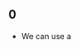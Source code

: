 ## 0
- We can use a <script> tag to add JavaScript code to a page.
- The type and language attributes are not required.
- A script in an external file can be inserted with `<script src="path/to/script.js"></script>`.
  
- As a rule, only the simplest scripts are put into HTML. More complex ones reside in separate files.
- The benefit of a separate file is that the browser will download it and **store it in its cache**, other pages that reference the same script will take it from the cache instead of downloading it, so the file is actually downloaded only once, this reduces traffic and makes pages faster.
  
- If src is set, the script content (content inside the script tag) is ignored.


## 1
- Statements are syntax constructs and commands that perform actions.
  ```javascript
  alert('Hello');
  alert('World');
  ```
- Statements can be separated with a semicolon (optional).
- A semicolon may be omitted in most cases when a line break exists, JavaScript interprets the line break as an “implicit” semicolon. This is called an `automatic semicolon insertion`.
- In most cases, a newline implies a semicolon. But “in most cases” does not mean “always”! Thus it's recommend putting semicolons between statements even if they are separated by newlines. This rule is widely adopted by the community.

- One-line comments start with two forward slash characters //.
- Multiline comments start with a forward slash and an asterisk /* and end with an asterisk and a forward slash */.
- Nested comments are not supported!
  - There may not be /*...*/ inside another /*...*/. Such code will die with an error:
 
  
## 2
- `use strict` or `use strict`, when used in any Execution context (function) of a script, that Execution context (function) of script works the “modern” way. If used in the top Global Execution context, the whole script work modern way.
- Scoping in JS is done using {}, except in case of objects.
- Modern JavaScript supports “classes” and “modules” – advanced language structures (we’ll surely get to them), that enable use strict automatically. 

  
## 3
- A variable is a “named storage” for data.
- Variable declaration and assignment.
- Declaration is done using `let`, `const`, `var` and assignment is done using `=`.
- A variable should be declared only once. A repeated declaration of the same variable is an error (in strict mode or with modern declaration tool let,const not with var).
- Naming a variable: 
  - The name must contain only letters, digits, or the symbols $ and _.
  - The first character must not be a digit.
- `Case matters and Non-Latin letters are allowed, but not recommended`
- There is a widespread practice to use constants as aliases for difficult-to-remember values that are known prior to execution. Such constants are named using capital letters and underscores. Capital-named constants are only used as aliases for “hard-coded” values.
- Don't use keywords to name variables it's not allowed.
  
  
## 4
- JavaScript, are called “dynamically typed”, meaning that there exist data types, but variables are not bound to any of them. Any var can store any type of value at any time.
  - `Value has type not variable`
- There are eight basic data types in JavaScript:
  - Number
  - BigInt
  - String
  - Boolean
  - Null
  - Undefined
  - Object
  - Symbol
- `typeof` operator returns the type of the argument.
  - As an operator: `typeof x`.
  - As a function: `typeof(x)`.
  - The result of typeof null is "object". That’s an officially recognized error in typeof behavior, coming from the early days of JavaScript and kept for compatibility. Definitely, null is not an object. It is a special value with a separate type of its own.
  - There’s no special “function” type in JavaScript. Functions belong to the object type. But typeof treats them differently, returning "function". 
- Special numeric values
  - `Infinity` represents the mathematical Infinity ∞. It is a special value that’s greater than any number.
  - `NaN` represents a computational error. It is a result of an incorrect or an undefined mathematical operation. NaN is sticky. Any further operation on NaN returns NaN.
  - `-Infinity` is a special value that’s smaller than any number.
- Doing maths is “safe” in JavaScript. We can do anything: divide by zero, treat non-numeric strings as numbers, etc. The script will never stop with a fatal error (“die”). At worst, we’ll get NaN as the result.
- JS don't have characters.
  
  
## 5
- Tools to interact with user through browser:
  - `alert(mgs)` It shows a message and waits for the user to press “OK”.
  - `prompt(title, default)` It shows a modal window with a text message, an input field for the visitor, and the buttons OK(return input)/Cancel(return null).
    - prompt accept 2 arguments: The text to show the visitor, and an optional second parameter, the initial value for the input field.
  - `confirm()` The function confirm shows a modal window with a question and two buttons: OK(return true) and Cancel(return false).
- Limitations with these interaction:
  - The exact location of the modal window is determined by the browser. Usually, it’s in the center.
  - The exact look of the window also depends on the browser. We can’t modify it.
- `alert` is for output, `prompt` is for input and `confirm` is for confirmation.

  
## 6
- Most of the time, operators and functions automatically convert the values given to them to the right type, this is called type coersion.
- We can also change the type of value explicitly this is called type conversion.
  - The three most widely used type conversions are to string, to number, and to boolean.
    - `String(value)` This is string conversion, the conversion to string is usually obvious for primitive values.
    - `Number(value)` There are some rules in this conversion
      - `undefined` become `NaN`
      - `null` become `0`
      - `true/false` become `1/0`
      - `string` is read “as is”, whitespaces from both sides are ignored. An `empty string` becomes `0`. An `error` gives `NaN`.
    - `Boolean(value)` 
      - `0`, `null`, `undefined`, `NaN`, `""` become `false` (falsy value), any other value is `true`.
      - `"0"` and space-only strings like `" "` are `true` as a boolean


## 7
- Operand and operator, operator can be unary, binary, ternary etc.
- Arithematic Operators are: `+` `-` `*` `/` `%` `**`.
- String concatenation: the plus operator + sums numbers but, if the binary + is applied to strings, it merges (concatenates) them.
  > Note that if any of the operands is a string, then the other one is converted to a string too.
- The binary `+` is the only operator that supports strings in such a way. Other arithmetic operators work only with numbers and always convert their operands to numbers.
- unary `+` does the same thing as Number(...), but is shorter.
  ```javascript
  // No effect on numbers
  let x = 1;
  alert( +x ); // 1

  let y = -2;
  alert( +y ); // -2

  // Converts non-numbers
  alert( +true ); // 1
  alert( +"" );   // 0
  ```
- **Remember about precedence and associativity**
- An assignment `=` operator has a very low priority of 3. It assigns r-value to l-value(address) and return the assigned value.
> All operators in JavaScript return a value.
- An interesting feature is the ability to chain assignments.
  ```javascript
  a = b = c = 10;
  ```
  - This assign 10 to c then return 10 which is assigned to b then the returned 10 is assigned to a.
- Other operators are `+=` `-=` `*=` `/=` `%=` `**=` `++` `--`
- Increment/decrement can only be applied to variables. Trying to use it on a value like 5++ will give an error.
- The operators ++/-- can be used inside expressions as well. Their precedence is higher than most other arithmetical operations.
- Bitwise Operator: Bitwise operators treat arguments as 32-bit integer numbers and work on the level of their binary representation.
  - `&` `|` `~` `^` `>>` `<<` `>>>` 
- the comma operator `,` has very low precedence, lower than `=` it’s used to write shorter code.
  - The comma operator allows us to evaluate several expressions, dividing them with a comma `,`. Each of them is evaluated but only the result of the last one is returned.
  - Comma is a very sensitive operator so while using always make sure you use parenthesis, without parenthesis it gives the first and ignores the rest
    ```javascript
    alert(a=1,b=4,c=a*b)  \\1 no parenthesis so return a=1 and ignored rest.
    alert((a=1,b=4,c=a*b))  \\4 returned value of (a=1,b=4,c=a*b) which is c=a*b (the last result)
    ```
